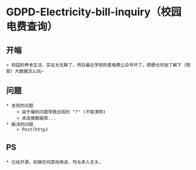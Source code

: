 # GDPD-Electricity-bill-inquiry（校园电费查询）
## 开端
	> 校园的养老生活，实在太无聊了，然后最近学校的查电费公众号坏了，顺便也开始了解下（爬取）大数据怎么玩~
## 问题
	* 发现的问题
		> 由于编码问题导致出现的 "?" (不能清除)
		> 未连接数据库...
	* 解决的问题
		> Post(http)
## PS
	* 已经开源，如做任何其他用途，均与本人无关。